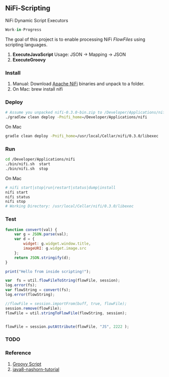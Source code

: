 NiFi-Scripting
--------------
NiFi Dynamic Script Executors

```python
Work-in-Progress
```
The goal of this project is to enable processing NiFi *FlowFiles* using scripting languages.   
   
1. **ExecuteJavaScript**  Usage: JSON -> Mapping -> JSON
2. **ExecuteGroovy**      
 
### Install
1. Manual: Download [Apache NiFi](https://nifi.apache.org/download.html) binaries and unpack to a folder. 
2. On Mac: brew install nifi

### Deploy
```bash
# Assume you unpacked nifi-0.3.0-bin.zip to /Developer/Applications/nifi
./gradlew clean deploy -Pnifi_home=/Developer/Applications/nifi
```
On Mac 
```bash
gradle clean deploy -Pnifi_home=/usr/local/Cellar/nifi/0.3.0/libexec
```

### Run
```bash
cd /Developer/Applications/nifi
./bin/nifi.sh  start
./bin/nifi.sh  stop
```
On Mac 
```bash
# nifi start|stop|run|restart|status|dump|install
nifi start 
nifi status  
nifi stop 
# Working Directory: /usr/local/Cellar/nifi/0.3.0/libexec
```
### Test
```js
function convert(val) {
    var g = JSON.parse(val);
    var d = {
        widget: g.widget.window.title,
        imageURI: g.widget.image.src
    };
    return JSON.stringify(d);
}

print("Hello from inside scripting!");

var  fs = util.flowFileToString(flowFile, session);
log.error(fs);
var flowString = convert(fs);
log.error(flowString);

//flowFile = session.importFrom(buff, true, flowFile);
session.remove(flowFile);
flowFile = util.stringToFlowFile(flowString, session);


flowFile = session.putAttribute(flowFile, "JS", 2222 );
```

### TODO


### Reference 
1. [Groovy Script](http://www.groovy-lang.org/integrating.html)
2. [java8-nashorn-tutorial](http://winterbe.com/posts/2014/04/05/java8-nashorn-tutorial/)